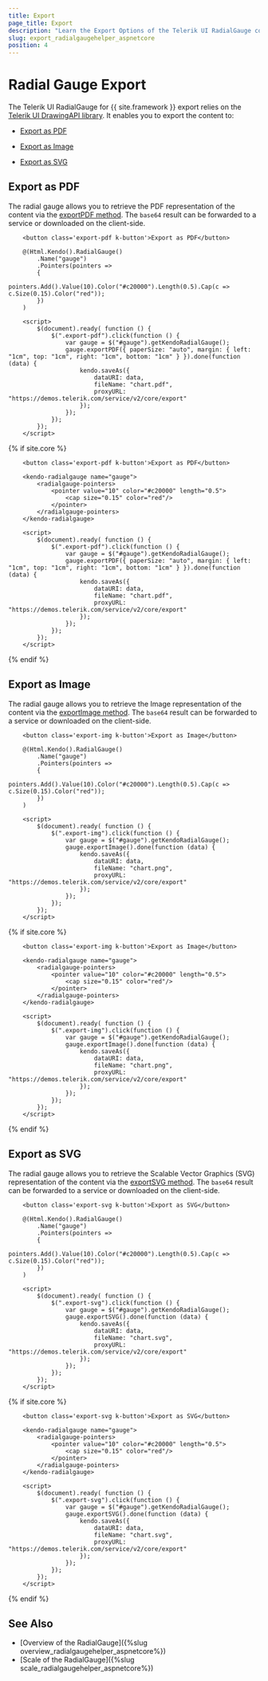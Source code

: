 ```yaml
---
title: Export
page_title: Export
description: "Learn the Export Options of the Telerik UI RadialGauge component for {{ site.framework }}."
slug: export_radialgaugehelper_aspnetcore
position: 4
---
```


# Radial Gauge Export

The Telerik UI RadialGauge for {{ site.framework }} export relies on the [Telerik UI DrawingAPI library](https://docs.telerik.com/kendo-ui/framework/drawing/dom-elements/overview). It enables you to export the content to:

* [Export as PDF](#export-as-pdf)

* [Export as Image](#export-as-image)

* [Export as SVG](#export-as-svg)

## Export as PDF

The radial gauge allows you to retrieve the PDF representation of the content via the [exportPDF method](https://docs.telerik.com/kendo-ui/api/javascript/dataviz/ui/radialgauge/methods/exportpdf). The `base64` result can be forwarded to a service or downloaded on the client-side.

```HtmlHelper
    <button class='export-pdf k-button'>Export as PDF</button>
    
    @(Html.Kendo().RadialGauge()
        .Name("gauge")
        .Pointers(pointers =>
        {
            pointers.Add().Value(10).Color("#c20000").Length(0.5).Cap(c => c.Size(0.15).Color("red"));
        })
    )   

    <script>
        $(document).ready( function () {
            $(".export-pdf").click(function () {
                var gauge = $("#gauge").getKendoRadialGauge();
                gauge.exportPDF({ paperSize: "auto", margin: { left: "1cm", top: "1cm", right: "1cm", bottom: "1cm" } }).done(function (data) {
                    kendo.saveAs({
                        dataURI: data,
                        fileName: "chart.pdf",
                        proxyURL: "https://demos.telerik.com/service/v2/core/export"
                    });
                });
            });
        });
    </script>
```
{% if site.core %}
```TagHelper
    <button class='export-pdf k-button'>Export as PDF</button>

    <kendo-radialgauge name="gauge">
        <radialgauge-pointers>
            <pointer value="10" color="#c20000" length="0.5">
                <cap size="0.15" color="red"/>
            </pointer>
        </radialgauge-pointers>
    </kendo-radialgauge>

    <script>
        $(document).ready( function () {
            $(".export-pdf").click(function () {
                var gauge = $("#gauge").getKendoRadialGauge();
                gauge.exportPDF({ paperSize: "auto", margin: { left: "1cm", top: "1cm", right: "1cm", bottom: "1cm" } }).done(function (data) {
                    kendo.saveAs({
                        dataURI: data,
                        fileName: "chart.pdf",
                        proxyURL: "https://demos.telerik.com/service/v2/core/export"
                    });
                });
            });
        });
    </script>
```
{% endif %}

## Export as Image

The radial gauge allows you to retrieve the Image representation of the content via the [exportImage method](https://docs.telerik.com/kendo-ui/api/javascript/dataviz/ui/radialgauge/methods/exportimage). The `base64` result can be forwarded to a service or downloaded on the client-side.

```HtmlHelper
    <button class='export-img k-button'>Export as Image</button>

    @(Html.Kendo().RadialGauge()
        .Name("gauge")
        .Pointers(pointers =>
        {
            pointers.Add().Value(10).Color("#c20000").Length(0.5).Cap(c => c.Size(0.15).Color("red"));
        })
    )

    <script>
        $(document).ready( function () {
            $(".export-img").click(function () {
                var gauge = $("#gauge").getKendoRadialGauge();
                gauge.exportImage().done(function (data) {
                    kendo.saveAs({
                        dataURI: data,
                        fileName: "chart.png",
                        proxyURL: "https://demos.telerik.com/service/v2/core/export"
                    });
                });
            });
        });
    </script>
```
{% if site.core %}
```TagHelper
    <button class='export-img k-button'>Export as Image</button>

    <kendo-radialgauge name="gauge">
        <radialgauge-pointers>
            <pointer value="10" color="#c20000" length="0.5">
                <cap size="0.15" color="red"/>
            </pointer>
        </radialgauge-pointers>
    </kendo-radialgauge>

    <script>
        $(document).ready( function () {
            $(".export-img").click(function () {
                var gauge = $("#gauge").getKendoRadialGauge();
                gauge.exportImage().done(function (data) {
                    kendo.saveAs({
                        dataURI: data,
                        fileName: "chart.png",
                        proxyURL: "https://demos.telerik.com/service/v2/core/export"
                    });
                });
            });
        });
    </script>
```
{% endif %}

## Export as SVG

The radial gauge allows you to retrieve the Scalable Vector Graphics (SVG) representation of the content via the [exportSVG method](https://docs.telerik.com/kendo-ui/api/javascript/dataviz/ui/radialgauge/methods/exportsvg). The `base64` result can be forwarded to a service or downloaded on the client-side.

```HtmlHelper
    <button class='export-svg k-button'>Export as SVG</button>

    @(Html.Kendo().RadialGauge()
        .Name("gauge")
        .Pointers(pointers =>
        {
            pointers.Add().Value(10).Color("#c20000").Length(0.5).Cap(c => c.Size(0.15).Color("red"));
        })
    )

    <script>
        $(document).ready( function () {
            $(".export-svg").click(function () {
                var gauge = $("#gauge").getKendoRadialGauge();
                gauge.exportSVG().done(function (data) {
                    kendo.saveAs({
                        dataURI: data,
                        fileName: "chart.svg",
                        proxyURL: "https://demos.telerik.com/service/v2/core/export"
                    });
                });
            });
        });
    </script>
```
{% if site.core %}
```TagHelper
    <button class='export-svg k-button'>Export as SVG</button>

    <kendo-radialgauge name="gauge">
        <radialgauge-pointers>
            <pointer value="10" color="#c20000" length="0.5">
                <cap size="0.15" color="red"/>
            </pointer>
        </radialgauge-pointers>
    </kendo-radialgauge>

    <script>
        $(document).ready( function () {
            $(".export-svg").click(function () {
                var gauge = $("#gauge").getKendoRadialGauge();
                gauge.exportSVG().done(function (data) {
                    kendo.saveAs({
                        dataURI: data,
                        fileName: "chart.svg",
                        proxyURL: "https://demos.telerik.com/service/v2/core/export"
                    });
                });
            });
        });
    </script>
```
{% endif %}

## See Also

* [Overview of the RadialGauge]({%slug overview_radialgaugehelper_aspnetcore%})
* [Scale of the RadialGauge]({%slug scale_radialgaugehelper_aspnetcore%})
